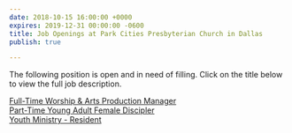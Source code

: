 ```yaml
---
date: 2018-10-15 16:00:00 +0000
expires: 2019-12-31 00:00:00 -0600
title: Job Openings at Park Cities Presbyterian Church in Dallas
publish: true

---
```

The following position is open and in need of filling. Click on the title below to view the full job description.

[Full-Time Worship & Arts Production Manager](https://jobsatpcpc.org/job-description/209/ "Full-Time Worship & Arts Production Manager")  
[Part-Time Young Adult Female Discipler](https://jobsatpcpc.org/job-description/200/ "Part-Time Young Adult Female Discipler")  
[Youth Ministry - Resident](https://jobsatpcpc.org/job-description/186/ "Youth Ministry Resident")